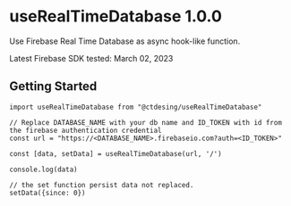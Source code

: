 # useRealTimeDatabase 1.0.0

Use Firebase Real Time Database as async hook-like function.

Latest Firebase SDK tested: March 02, 2023

## Getting Started

```
import useRealTimeDatabase from "@ctdesing/useRealTimeDatabase"

// Replace DATABASE_NAME with your db name and ID_TOKEN with id from the firebase authentication credential
const url = "https://<DATABASE_NAME>.firebaseio.com?auth=<ID_TOKEN>"

const [data, setData] = useRealTimeDatabase(url, '/')

console.log(data)

// the set function persist data not replaced.
setData({since: 0})
```
